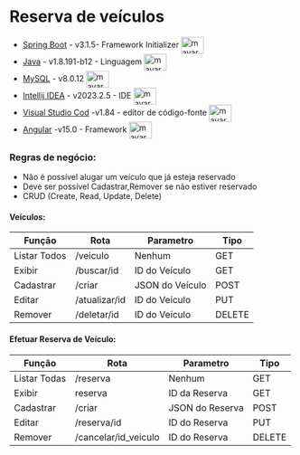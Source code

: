# Reserva de veículos
          


* [Spring Boot](https://spring.io/projects/spring-boot) - v3.1.5- Framework Initializer   <img align="center" alt="mayara-HTML" height="30" width="40" src="https://cdn.jsdelivr.net/gh/devicons/devicon/icons/spring/spring-original.svg" >
* [Java](https://www.java.com/) - v1.8.191-b12 - Linguagem    <img align="center" alt="mayara-java" height="30" width="40" src="https://cdn.jsdelivr.net/gh/devicons/devicon/icons/java/java-original.svg">
* [MySQL](https://www.mysql.com/) - v8.0.12     <img align="center" alt="mayara-sql" height="30" width="40" src="https://cdn.jsdelivr.net/gh/devicons/devicon/icons/mysql/mysql-original.svg">
* [Intellij IDEA](https://www.jetbrains.com/idea/) - v2023.2.5 - IDE    <img align="center" alt="mayara-intellij" height="30" width="40" src="https://cdn.jsdelivr.net/gh/devicons/devicon/icons/intellij/intellij-original.svg">
* [Visual Studio Cod](https://code.visualstudio.com/idea/download) -v1.84 - editor de código-fonte  <img align="center" alt="mayara-vscode" height="30" width="40" src="https://cdn.jsdelivr.net/gh/devicons/devicon/icons/visualstudio/visualstudio-plain.svg">
* [Angular](https://angular.io/) -v15.0 - Framework   <img align="center" alt="mayara-angular" height="30" width="40" src="https://cdn.jsdelivr.net/gh/devicons/devicon/icons/angularjs/angularjs-original.svg">
  

 
 
 ### Regras de negócio:
- Não é possível alugar um veículo que já esteja reservado
- Deve ser possível Cadastrar,Remover se não estiver reservado
- CRUD (Create, Read, Update, Delete)

  
#### Veículos:
| Função | Rota | Parametro | Tipo |
| ------ | ------ | ------ | ------ |
| Listar Todos | /veiculo | Nenhum | GET
| Exibir | /buscar/id | ID do Veículo | GET
| Cadastrar | /criar | JSON do Veículo | POST
| Editar | /atualizar/id | ID do Veículo | PUT
| Remover | /deletar/id| ID do Veículo | DELETE


#### Efetuar Reserva de Veículo:
| Função | Rota | Parametro | Tipo |
| ------ | ------ | ------ | ------ |
| Listar Todas | /reserva | Nenhum | GET
| Exibir | reserva| ID da Reserva | GET
| Cadastrar | /criar| JSON do Reserva | POST
| Editar | /reserva/id | ID do Reserva | PUT
| Remover | /cancelar/id_veiculo | ID do Reserva | DELETE
